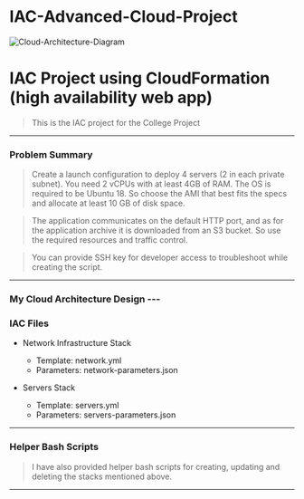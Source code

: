 # IAC-Advanced-Cloud-Project
![Cloud-Architecture-Diagram](https://github.com/user-attachments/assets/14e95bd3-e53c-445f-b37b-e2107bb9fb79)




# IAC Project using CloudFormation (high availability web app)
 > This is the IAC project for the College Project
 ---
 ### Problem Summary
 > Create a launch configuration to deploy 4 servers (2 in each private subnet). You need 2 vCPUs with at least 4GB of RAM. The OS is required to be Ubuntu 18. So choose the AMI that best fits the specs and allocate at least 10 GB of disk space.
 
 > The application communicates on the default HTTP port, and as for the application archive it is downloaded from an S3 bucket. So use the required resources and traffic control.
 
 > You can provide SSH key for developer access to troubleshoot while creating the script.
 ---
 ### My Cloud Architecture Design ---
 
 ### IAC Files
 * Network Infrastructure Stack
   * Template: network.yml
   * Parameters: network-parameters.json
 
 * Servers Stack
   * Template: servers.yml
   * Parameters: servers-parameters.json
 
 ---
 ### Helper Bash Scripts
 > I have also provided helper bash scripts for creating, updating and deleting the stacks mentioned above.
 ---

